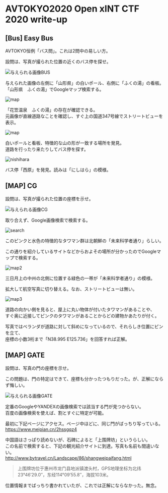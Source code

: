 # AVTOKYO2020 Open xINT CTF 2020 write-up

## [Bus] Easy Bus
AVTOKYO恒例「バス問」。これは2問中の易しい方。

設問は、写真が撮られた位置の近くのバス停を探せ。

![与えられる画像BUS](./img/easybus.jpg "easybus")

与えられた画像の左側に「山形県」の白いポール、右側に「ふくの湯」の看板。  
「山形県　ふくの湯」でGoogleマップ検索する。  

![](./img/map.PNG "map")

「花笠温泉　ふくの湯」の存在が確認できる。  
元画像が直線道路なことを確認し、すぐ上の国道347号線でストリートビューを表示。  

![](./img/streetview.PNG "map")

白いポールと看板、特徴的な山の形が一致する場所を発見。  
道路を行ったり来たりしてバス停を探す。

![](./img/nishihara.jpg "nishihara")

バス停「西原」を発見。読みは「にしはら」の模様。

## [MAP] CG
設問は、写真が撮られた位置の座標を示せ。

![与えられる画像CG](./img/cg.jpg "cg")

取り合えず、Google画像検索で検索する。

![](./img/search.png "search")

このピンクと水色の特徴的なタワマン群は北朝鮮の「未来科学者通り」らしい。

この通りを紹介しているサイトなどからおよその場所が分かったのでGoogleマップで検索する。

![](./img/map2.jpg "map2")

三日月上の中州の北側に位置する緑色の一帯が「未来科学者通り」の模様。  

拡大して航空写真に切り替える。なお、ストリートビューは無い。

![](./img/map3.jpg "map3")

道路の向かい側を見ると、屋上に丸い物体が付いたタワマンがあることや、  
すぐ奥に近接してピンクのタワマンがあることからどの建物かあたりが付く。  

写真ではベランダが道路に対して斜めになっているので、それらしき位置にピンを立て、  
座標の小数3桁まで「N38.995 E125.736」を回答すれば正解。

## [MAP] GATE
設問は、写真の門の座標を示せ。

この問題は、門の特定はできて、座標も分かったつもりだった。が、正解にならず悔しい。

![与えられる画像GATE](./img/gate.jpg "cg")

定番のGoogleやYANDEXの画像検索では該当する門が見つからない。  
百度の画像検索を使えば、割とすぐに特定が可能。

最初に下記ページにアクセス。ページ中ほどに、同じ門がばっちり写っている。  
https://www.meipian.cn/2hssgqz4

中国語はさっぱり読めないが、石碑によると「上围牌坊」というらしい。  
この名前で検索すると、下記の観光紹介サイトに到達。写真も名前も間違いない。  
http://www.bytravel.cn/Landscape/86/shangweipaifang.html

> 上围牌坊位于惠州市龙门县地派镇渡头村，GPS地理坐标为北纬23°46′29.0″，东经114°09′55.8″，海拔103米。

位置情報までばっちり書かれていたが、これでは正解にならなかった。無念。
